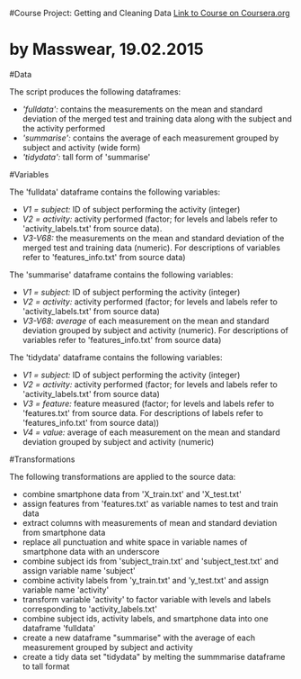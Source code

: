 #Course Project: Getting and Cleaning Data
[Link to Course on Coursera.org](class.coursera.org/getdata-011)

by Masswear, 19.02.2015
==================================================================

#Data

The script produces the following dataframes:

- *'fulldata':* contains the measurements on the mean and standard deviation of the merged test and training data along with the subject and the activity performed
- *'summarise':* contains the average of each measurement grouped by subject and activity (wide form)
- *'tidydata':* tall form of 'summarise'

#Variables

The 'fulldata' dataframe contains the following variables:

- *V1 = subject:* ID of subject performing the activity (integer)
- *V2 = activity:* activity performed (factor; for levels and labels refer to 'activity_labels.txt' from source data).
- *V3-V68:* the measurements on the mean and standard deviation of the merged test and training data (numeric). For descriptions of variables refer to 'features_info.txt' from source data)

The 'summarise' dataframe contains the following variables:

- *V1 = subject:* ID of subject performing the activity (integer)
- *V2 = activity:* activity performed (factor; for levels and labels refer to 'activity_labels.txt' from source data)
- *V3-V68: average* of each measurement on the mean and standard deviation grouped by subject and activity (numeric). For descriptions of variables refer to 'features_info.txt' from source data)

The 'tidydata' dataframe contains the following variables:

- *V1 = subject:* ID of subject performing the activity (integer)
- *V2 = activity:* activity performed (factor; for levels and labels refer to 'activity_labels.txt' from source data)
- *V3 = feature:* feature measured (factor; for levels and labels refer to 'features.txt' from source data. For descriptions of labels refer to 'features_info.txt' from source data))
- *V4 = value:* average of each measurement on the mean and standard deviation grouped by subject and activity (numeric)

#Transformations

The following transformations are applied to the source data:

- combine smartphone data from 'X_train.txt' and 'X_test.txt' 
- assign features from 'features.txt' as variable names to test and train data
- extract columns with measurements of mean and standard deviation from smartphone data
- replace all punctuation and white space in variable names of smartphone data with an underscore
- combine subject ids from 'subject_train.txt' and 'subject_test.txt' and assign variable name 'subject'
- combine activity labels from 'y_train.txt' and 'y_test.txt' and assign variable name 'activity'
- transform variable 'activity' to factor variable with levels and labels corresponding to 'activity_labels.txt'
- combine subject ids, activity labels, and smartphone data into one dataframe 'fulldata'
- create a new dataframe "summarise" with the average of each measurement grouped by subject and activity
- create a tidy data set "tidydata" by melting the summmarise dataframe to tall format